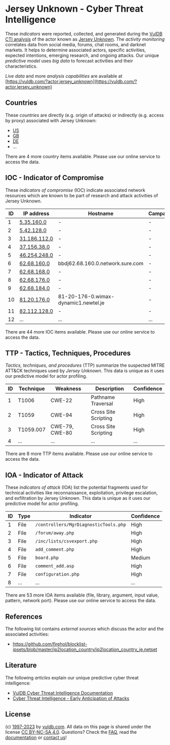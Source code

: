 # Jersey Unknown - Cyber Threat Intelligence

These _indicators_ were reported, collected, and generated during the [VulDB CTI analysis](https://vuldb.com/?kb.cti) of the actor known as [Jersey Unknown](https://vuldb.com/?actor.jersey_unknown). The _activity monitoring_ correlates data from social media, forums, chat rooms, and darknet markets. It helps to determine associated actors, specific activities, expected intentions, emerging research, and ongoing attacks. Our unique _predictive model_ uses _big data_ to forecast activities and their characteristics.

_Live data_ and more _analysis capabilities_ are available at [https://vuldb.com/?actor.jersey_unknown](https://vuldb.com/?actor.jersey_unknown)

## Countries

These _countries_ are directly (e.g. origin of attacks) or indirectly (e.g. access by proxy) associated with Jersey Unknown:

* [US](https://vuldb.com/?country.us)
* [GB](https://vuldb.com/?country.gb)
* [DE](https://vuldb.com/?country.de)
* ...

There are 4 more country items available. Please use our online service to access the data.

## IOC - Indicator of Compromise

These _indicators of compromise_ (IOC) indicate associated network resources which are known to be part of research and attack activities of Jersey Unknown.

ID | IP address | Hostname | Campaign | Confidence
-- | ---------- | -------- | -------- | ----------
1 | [5.35.160.0](https://vuldb.com/?ip.5.35.160.0) | - | - | High
2 | [5.42.128.0](https://vuldb.com/?ip.5.42.128.0) | - | - | High
3 | [31.186.112.0](https://vuldb.com/?ip.31.186.112.0) | - | - | High
4 | [37.156.38.0](https://vuldb.com/?ip.37.156.38.0) | - | - | High
5 | [46.254.248.0](https://vuldb.com/?ip.46.254.248.0) | - | - | High
6 | [62.68.160.0](https://vuldb.com/?ip.62.68.160.0) | bbdj62.68.160.0.network.sure.com | - | High
7 | [62.68.168.0](https://vuldb.com/?ip.62.68.168.0) | - | - | High
8 | [62.68.176.0](https://vuldb.com/?ip.62.68.176.0) | - | - | High
9 | [62.68.184.0](https://vuldb.com/?ip.62.68.184.0) | - | - | High
10 | [81.20.176.0](https://vuldb.com/?ip.81.20.176.0) | 81-20-176-0.wimax-dynamic1.newtel.je | - | High
11 | [82.112.128.0](https://vuldb.com/?ip.82.112.128.0) | - | - | High
12 | ... | ... | ... | ...

There are 44 more IOC items available. Please use our online service to access the data.

## TTP - Tactics, Techniques, Procedures

_Tactics, techniques, and procedures_ (TTP) summarize the suspected MITRE ATT&CK techniques used by _Jersey Unknown_. This data is unique as it uses our predictive model for actor profiling.

ID | Technique | Weakness | Description | Confidence
-- | --------- | -------- | ----------- | ----------
1 | T1006 | CWE-22 | Pathname Traversal | High
2 | T1059 | CWE-94 | Cross Site Scripting | High
3 | T1059.007 | CWE-79, CWE-80 | Cross Site Scripting | High
4 | ... | ... | ... | ...

There are 8 more TTP items available. Please use our online service to access the data.

## IOA - Indicator of Attack

These _indicators of attack_ (IOA) list the potential fragments used for technical activities like reconnaissance, exploitation, privilege escalation, and exfiltration by Jersey Unknown. This data is unique as it uses our predictive model for actor profiling.

ID | Type | Indicator | Confidence
-- | ---- | --------- | ----------
1 | File | `/controllers/MgrDiagnosticTools.php` | High
2 | File | `/forum/away.php` | High
3 | File | `/inc/lists/csvexport.php` | High
4 | File | `add_comment.php` | High
5 | File | `board.php` | Medium
6 | File | `comment_add.asp` | High
7 | File | `configuration.php` | High
8 | ... | ... | ...

There are 53 more IOA items available (file, library, argument, input value, pattern, network port). Please use our online service to access the data.

## References

The following list contains _external sources_ which discuss the actor and the associated activities:

* https://github.com/firehol/blocklist-ipsets/blob/master/ip2location_country/ip2location_country_je.netset

## Literature

The following _articles_ explain our unique predictive cyber threat intelligence:

* [VulDB Cyber Threat Intelligence Documentation](https://vuldb.com/?kb.cti)
* [Cyber Threat Intelligence - Early Anticipation of Attacks](https://www.scip.ch/en/?labs.20201022)

## License

(c) [1997-2023](https://vuldb.com/?kb.changelog) by [vuldb.com](https://vuldb.com/?kb.about). All data on this page is shared under the license [CC BY-NC-SA 4.0](https://creativecommons.org/licenses/by-nc-sa/4.0/). Questions? Check the [FAQ](https://vuldb.com/?kb.faq), read the [documentation](https://vuldb.com/?kb) or [contact us](https://vuldb.com/?contact)!

